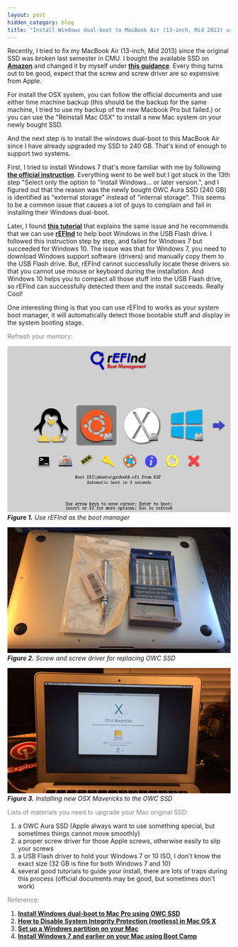 ```yaml
---
layout: post
hidden_category: blog
title: "Install Windows dual-boot to MacBook Air (13-inch, Mid 2013) using OWC Aura SSD"
---
```


Recently, I tried to fix my MacBook Air (13-inch, Mid 2013) since the original SSD was broken last semester in CMU.
I bought the available SSD on [**Amazon**](https://www.amazon.com/gp/product/B01LZINJ0J/ref=oh_aui_detailpage_o01_s00?ie=UTF8&psc=1) 
and changed it by myself under [**this guidance**](https://www.youtube.com/watch?v=oTmW7QgD6IQ).  Every thing turns out to be good, 
expect that the screw and screw driver are so expensive from Apple.  

For install the OSX system, you can follow the official documents 
and use either time machine backup (this should be the backup for the same machine, I tried to use my backup of the new Macbook Pro but failed.)
or you can use the "Reinstall Mac OSX" to install a new Mac system on your newly bought SSD.

And the next step is to install the windows dual-boot to this MacBook Air since I have already upgraded my SSD to 240 GB. That's
kind of enough to support two systems.  

First, I tried to install Windows 7 that's more familiar with me by following [**the official instruction**](https://support.apple.com/en-us/HT205016).
Everything went to be well but I got stuck in the 13th step "Select only the option to "Install Windows… or later version.", and I figured out that
the reason was the newly bought OWC Aura SSD (240 GB) is identified as "external storage" instead of "internal storage". 
This seems to be a common issue that causes a lot of guys to complain and fail in installing their Windows dual-boot.  

Later, I found [**this tutorial**](https://technology.siprep.org/install-windows-dual-boot-to-mac-pro-using-owc-ssd/) that explains the same 
issue and he recommends that we can use [**rEFInd**](http://www.rodsbooks.com/refind/) to help boot Windows in the USB Flash drive.
I followed this instruction step by step, and failed for Windows 7 but succeeded for Windows 10. The issue was that for Windows 7, you need to 
download Windows support software (drivers) and manually copy them to the USB Flash drive. But, rEFInd cannot successfully locate these drivers so that
you cannot use mouse or keyboard during the installation. And Windows 10 helps you to compact all those stuff into the USB Flash drive, so rEFInd can 
 successfully detected them and the install succeeds. Really Cool!
 
One interesting thing is that you can use rEFInd to works as your system boot manager, it will automatically detect those bootable stuff and display in the 
system booting stage.  

<span style="color:gray">Refresh your memory: </span>

![](/images/20170611/refind.png)
***Figure 1.** Use rEFInd as the boot manager*
 
![](/images/20170611/screw.jpeg)
***Figure 2.** Screw and screw driver for replacing OWC SSD*

![](/images/20170611/bringup.jpeg)
***Figure 3.** Installing new OSX Mavericks to the OWC SSD*

<span style="color:gray">Lists of materials you need to upgrade your Mac original SSD:</span>  
1. a OWC Aura SSD (Apple always want to use something special, but sometimes things cannot move smoothly)
2. a proper screw driver for those Apple screws, otherwise easily to slip your screws
3. a USB Flash driver to hold your Windows 7 or 10 ISO, I don't know the exact size (32 GB is fine for both Windows 7 and 10)
4. several good tutorials to guide your install, there are lots of traps during this process 
(official documents may be good, but sometimes don't work)

<span style="color:gray">Reference: </span>  
1. [**Install Windows dual-boot to Mac Pro using OWC SSD**](https://technology.siprep.org/install-windows-dual-boot-to-mac-pro-using-owc-ssd/)
2. [**How to Disable System Integrity Protection (rootless) in Mac OS X**](http://osxdaily.com/2015/10/05/disable-rootless-system-integrity-protection-mac-os-x/)
3. [**Set up a Windows partition on your Mac**](https://support.apple.com/en-us/HT204009)
4. [**Install Windows 7 and earlier on your Mac using Boot Camp**](https://support.apple.com/en-us/HT205016)



